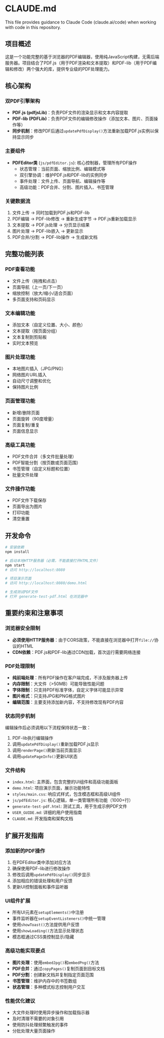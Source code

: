 # CLAUDE.md

This file provides guidance to Claude Code (claude.ai/code) when working with code in this repository.

## 项目概述

这是一个功能完整的基于浏览器的PDF编辑器，使用纯JavaScript构建，无需后端服务器。项目结合了PDF.js（用于PDF渲染和文本提取）和PDF-lib（用于PDF编辑和修改）两个强大的库，提供专业级的PDF处理能力。

## 核心架构

### 双PDF引擎架构
- **PDF.js (pdfjsLib)**：负责PDF文件的渲染显示和文本内容提取
- **PDF-lib (PDFLib)**：负责PDF文件的编辑修改操作（添加文本、图片、页面操作等）
- **同步机制**：修改PDF后通过`updatePdfDisplay()`方法重新加载PDF.js实例以保持显示同步

### 主要组件
- **PDFEditor类** (`js/pdfEditor.js`): 核心控制器，管理所有PDF操作
  - 状态管理：当前页面、缩放比例、编辑模式等
  - 双引擎协调：维护PDF.js和PDF-lib的实例同步
  - 事件处理：文件上传、页面导航、编辑操作等
  - 高级功能：PDF合并、分割、图片插入、书签管理

### 关键数据流
1. 文件上传 → 同时加载到PDF.js和PDF-lib
2. PDF编辑 → PDF-lib修改 → 重新生成字节 → PDF.js重新加载显示
3. 文本提取 → PDF.js处理 → 分页显示结果
4. 图片处理 → PDF-lib嵌入 → 更新显示
5. PDF合并/分割 → PDF-lib操作 → 生成新文档

## 完整功能列表

### PDF查看功能
- 文件上传（拖拽和点击）
- 页面导航（上一页/下一页）
- 缩放控制（放大/缩小/适合页面）
- 多页面支持和页码显示

### 文本编辑功能
- 添加文本（自定义位置、大小、颜色）
- 文本提取（按页面分组）
- 文本复制到剪贴板
- 实时文本预览

### 图片处理功能
- 本地图片插入（JPG/PNG）
- 网络图片URL插入
- 自动尺寸调整和优化
- 保持图片比例

### 页面管理功能
- 新增/删除页面
- 页面旋转（90度增量）
- 页面复制/重复
- 页面信息显示

### 高级工具功能
- PDF文件合并（多文件批量处理）
- PDF智能分割（按页数或页面范围）
- 书签管理（自定义标题和位置）
- 批量文件处理

### 文件操作功能
- PDF文件下载保存
- 页面导出为图片
- 打印功能
- 清空重置

## 开发命令

```bash
# 安装依赖
npm install

# 启动本地HTTP服务器（必需，不能直接打开HTML文件）
npm start
# 访问 http://localhost:8080

# 项目演示页面
# 访问 http://localhost:8080/demo.html

# 生成测试PDF文件
# 打开 generate-test-pdf.html 在浏览器中
```

## 重要约束和注意事项

### 浏览器安全限制
- **必须使用HTTP服务器**：由于CORS政策，不能直接在浏览器中打开`file://`协议的HTML
- **CDN依赖**：PDF.js和PDF-lib通过CDN加载，首次运行需要网络连接

### PDF处理限制  
- **纯前端处理**：所有PDF操作在客户端完成，不涉及服务器上传
- **内存限制**：大文件（>50MB）可能导致性能问题
- **字体限制**：只支持PDF标准字体，自定义字体可能显示异常
- **图片格式**：只支持JPG和PNG格式图片
- **编辑范围**：主要支持添加新内容，不支持修改现有PDF内容

### 状态同步机制
编辑操作后必须调用以下流程保持状态一致：
1. PDF-lib执行编辑操作
2. 调用`updatePdfDisplay()`重新加载PDF.js显示
3. 调用`renderPage()`刷新当前页面显示
4. 调用`updatePageInfo()`更新UI状态

### 文件结构
- `index.html`: 主界面，包含完整的UI组件和高级功能面板
- `demo.html`: 项目演示页面，展示功能特性
- `styles/main.css`: 响应式样式，包含模态框和高级UI组件
- `js/pdfEditor.js`: 核心逻辑，单一类管理所有功能（1000+行）
- `generate-test-pdf.html`: 测试工具，用于生成示例PDF文件
- `USER_GUIDE.md`: 详细的用户使用指南
- `CLAUDE.md`: 开发指南和架构文档

## 扩展开发指南

### 添加新的PDF操作
1. 在PDFEditor类中添加对应方法
2. 确保使用PDF-lib进行修改操作
3. 修改后调用`updatePdfDisplay()`同步显示
4. 添加相应的错误处理和用户反馈
5. 更新UI控制面板和事件监听器

### UI组件扩展
- 所有UI元素在`setupElements()`中注册
- 事件监听器在`setupEventListeners()`中统一管理
- 使用`showToast()`方法提供用户反馈
- 使用`showLoading()`方法显示处理状态
- 模态框通过CSS类控制显示/隐藏

### 高级功能实现要点
- **图片处理**：使用`embedJpg()`和`embedPng()`方法
- **PDF合并**：通过`copyPages()`复制页面到目标文档
- **PDF分割**：创建新文档并复制指定页面范围
- **书签管理**：维护内存中的书签数组
- **状态管理**：多种模式标志控制用户交互

### 性能优化建议
- 大文件处理时使用异步操作和加载指示器
- 及时清理不需要的对象引用
- 使用防抖处理频繁触发的事件
- 分批处理大量页面操作